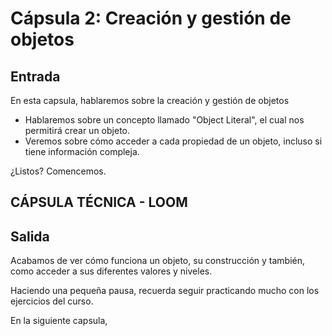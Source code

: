 # Cápsula 2: Creación y gestión de objetos

## Entrada

En esta capsula, hablaremos sobre la creación y gestión de objetos

- Hablaremos sobre un concepto llamado "Object Literal", el cual nos permitirá crear un objeto.
- Veremos sobre cómo acceder a cada propiedad de un objeto, incluso si tiene información compleja.

¿Listos? Comencemos.

## CÁPSULA TÉCNICA - LOOM

## Salida

Acabamos de ver cómo funciona un objeto, su construcción y también, como acceder a sus diferentes valores y niveles.

Haciendo una pequeña pausa, recuerda seguir practicando mucho con los ejercicios del curso.

En la siguiente capsula,